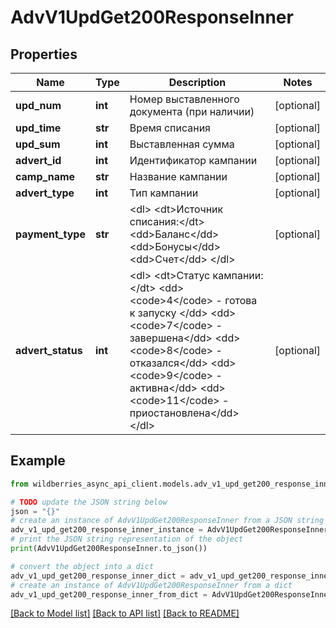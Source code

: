 # AdvV1UpdGet200ResponseInner


## Properties

Name | Type | Description | Notes
------------ | ------------- | ------------- | -------------
**upd_num** | **int** | Номер выставленного документа (при наличии) | [optional] 
**upd_time** | **str** | Время списания | [optional] 
**upd_sum** | **int** | Выставленная сумма | [optional] 
**advert_id** | **int** | Идентификатор кампании | [optional] 
**camp_name** | **str** | Название кампании | [optional] 
**advert_type** | **int** | Тип кампании | [optional] 
**payment_type** | **str** | &lt;dl&gt; &lt;dt&gt;Источник списания:&lt;/dt&gt; &lt;dd&gt;Баланс&lt;/dd&gt; &lt;dd&gt;Бонусы&lt;/dd&gt; &lt;dd&gt;Счет&lt;/dd&gt; &lt;/dl&gt;  | [optional] 
**advert_status** | **int** | &lt;dl&gt;   &lt;dt&gt;Статус кампании:&lt;/dt&gt;   &lt;dd&gt;&lt;code&gt;4&lt;/code&gt; - готова к запуску &lt;/dd&gt;   &lt;dd&gt;&lt;code&gt;7&lt;/code&gt; - завершена&lt;/dd&gt;   &lt;dd&gt;&lt;code&gt;8&lt;/code&gt; - отказался&lt;/dd&gt;   &lt;dd&gt;&lt;code&gt;9&lt;/code&gt; - активна&lt;/dd&gt;   &lt;dd&gt;&lt;code&gt;11&lt;/code&gt; - приостановлена&lt;/dd&gt; &lt;/dl&gt;  | [optional] 

## Example

```python
from wildberries_async_api_client.models.adv_v1_upd_get200_response_inner import AdvV1UpdGet200ResponseInner

# TODO update the JSON string below
json = "{}"
# create an instance of AdvV1UpdGet200ResponseInner from a JSON string
adv_v1_upd_get200_response_inner_instance = AdvV1UpdGet200ResponseInner.from_json(json)
# print the JSON string representation of the object
print(AdvV1UpdGet200ResponseInner.to_json())

# convert the object into a dict
adv_v1_upd_get200_response_inner_dict = adv_v1_upd_get200_response_inner_instance.to_dict()
# create an instance of AdvV1UpdGet200ResponseInner from a dict
adv_v1_upd_get200_response_inner_from_dict = AdvV1UpdGet200ResponseInner.from_dict(adv_v1_upd_get200_response_inner_dict)
```
[[Back to Model list]](../README.md#documentation-for-models) [[Back to API list]](../README.md#documentation-for-api-endpoints) [[Back to README]](../README.md)


